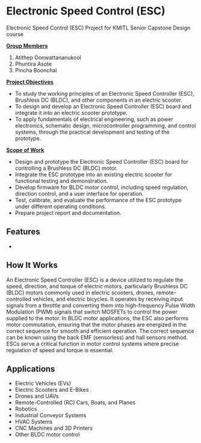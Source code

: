 # Electronic Speed Control (ESC)
Electronic Speed Control (ESC) Project for KMITL Senior Capstone Design course

<ins>**Group Members**</ins>
  1. Atithep Oonwattananukool
  2. Phuntira Asote
  3. Pincha Boonchai

<ins>**Project Objectives**</ins>
- To study the working principles of an Electronic Speed Controller (ESC), Brushless DC (BLDC), and other components in an electric scooter.
- To design and develop an Electronic Speed Controller (ESC) board and integrate it into an electric scooter prototype.
- To apply fundamentals of electrical engineering, such as power electronics, schematic design, microcontroller programming, and control systems, through the practical development and testing of the prototype.


<ins>**Scope of Work**</ins>
- Design and prototype the Electronic Speed Controller (ESC) board for controlling a Brushless DC (BLDC) motor.
- Integrate the ESC prototype into an existing electric scooter for functional testing and demonstration.
- Develop firmware for BLDC motor control, including speed regulation, direction control, and a user interface for operation.
- Test, calibrate, and evaluate the performance of the ESC prototype under different operating conditions.
- Prepare project report and documentation.


## Features
  -
  
## How It Works
An Electronic Speed Controller (ESC) is a device utilized to regulate the speed, direction, and torque of electric motors, particularly Brushless DC (BLDC) motors commonly used in electric scooters, drones, remote-controlled vehicles, and electric bicycles. It operates by receiving input signals from a throttle and converting them into high-frequency Pulse Width Modulation (PWM) signals that switch MOSFETs to control the power supplied to the motor. In BLDC motor applications, the ESC also performs motor commutation, ensuring that the motor phases are energized in the correct sequence for smooth and efficient operation. The correct sequence can be known using the back EMF (sensorless) and hall sensors method. ESCs serve a critical function in motor control systems where precise regulation of speed and torque is essential.
  
## Applications
  - Electric Vehicles (EVs)
  - Electric Scooters and E-Bikes
  - Drones and UAVs
  - Remote-Controlled (RC) Cars, Boats, and Planes
  - Robotics
  - Industrial Conveyor Systems
  - HVAC Systems
  - CNC Machines and 3D Printers
  - Other BLDC motor control
